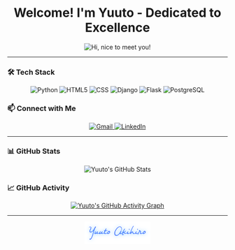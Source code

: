 <!-- Main Title Section -->
<h1 align="center">Welcome! I'm Yuuto - Dedicated to Excellence</h1>

<!-- Profile GIF -->
<p align="center">
  <img src="https://media.giphy.com/media/3Q2hJ4FLN1UvS/giphy.gif" width="500px" alt="Hi, nice to meet you!">
</p>

---

<!-- Tech Stack Section -->
### 🛠️ Tech Stack

<p align="center">
  <img alt="Python" src="https://i.giphy.com/media/LMt9638dO8dftAjtco/200.webp" width="100" title="Python">
  <img alt="HTML5" src="https://media.giphy.com/media/XAxylRMCdpbEWUAvr8/giphy.gif" width="100" title="HTML5">
  <img alt="CSS" src="https://media.giphy.com/media/fsEaZldNC8A1PJ3mwp/giphy.gif" width="100" title="CSS">
  <img src="https://cdn.jsdelivr.net/gh/devicons/devicon/icons/django/django-plain.svg" width="100" alt="Django" title="Django">
  <img src="https://icon.icepanel.io/Technology/png-shadow-512/Flask.png" width="100" alt="Flask" title="Flask">
  <img src="https://cdn.jsdelivr.net/gh/devicons/devicon@latest/icons/postgresql/postgresql-original.svg" width="100" alt="PostgreSQL" title="PostgreSQL">
</p>


<!-- Connect Section -->
### 📫 Connect with Me

<p align="center">
  <a href="mailto:akihiro.yuutoo@gmail.com">
    <img src="https://img.icons8.com/doodle/96/000000/gmail-new.png" width="100" alt="Gmail">
  </a>
  <a href="#">
    <img src="https://img.icons8.com/doodle/96/000000/linkedin-circled.png" width="100" alt="LinkedIn">
  </a>
</p>

---

<!-- GitHub Stats Section -->
### 📊 GitHub Stats

<p align="center">
  <img alt="Yuuto's GitHub Stats" src="https://github-readme-stats.vercel.app/api?username=yuutoa&show_icons=true&theme=tokyonight&hide=issues&hide_border=true&hide_title=true&count_private=true&icon_color=38bdae&text_color=70a5fd">
</p>

<!-- GitHub Activity Section -->
### 📈 GitHub Activity

<p align="center">
  <a href="https://github.com/ashutosh00710/github-readme-activity-graph">
    <img alt="Yuuto's GitHub Activity Graph" src="https://github-readme-activity-graph.vercel.app/graph?username=yuutoa&theme=tokyo-night&hide_border=true&hide_title=true&line=38bdae">
  </a>
</p>

---

<!-- Signature -->
<p align="center">
  <img src="img/bdcf37f204fbc7d06a82929618cffa73.png" width="150" alt="X.A.">
</p>


<!-- Yuuto Akihiro (https://github.com/yuutoa) | ReadMe Template  -->
<!--
Simple and clean profile showcasing tech skills and GitHub activity.
⭐ If you like it, leave a star!
-->

<!-- Acknowledgments -->
<!-- 
Inspired by: shpatrickguo (https://github.com/shpatrickguo) 
GitHub ReadMe Stats: Anurag Hazra (https://github.com/anuraghazra/github-readme-stats)
GitHub Activity Graph: Ashutosh00710 (https://github.com/ashutosh00710/github-readme-activity-graph)
-->  
